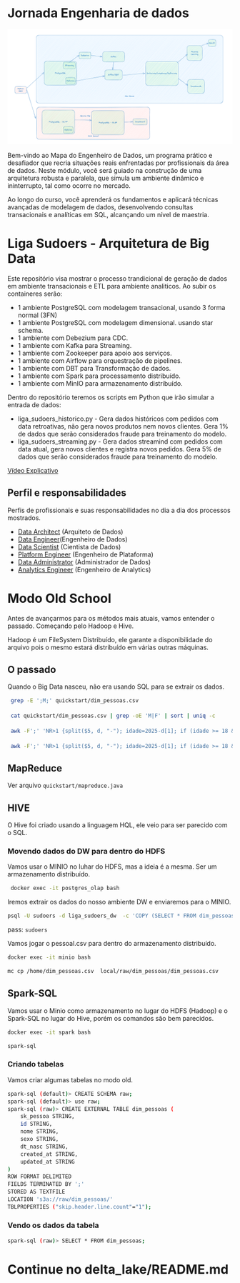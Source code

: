 # Jornada Engenharia de dados
![Desafio Engenheiro de Dados](../Desafio%20-%20Jornada%20Engenharia%20de%20Dados.png "Desafio Engenheiro de Dados")

Bem-vindo ao Mapa do Engenheiro de Dados, um programa prático e desafiador que recria situações reais enfrentadas por profissionais da área de dados. Neste módulo, você será guiado na construção de uma arquitetura robusta e paralela, que simula um ambiente dinâmico e ininterrupto, tal como ocorre no mercado.

Ao longo do curso, você aprenderá os fundamentos e aplicará técnicas avançadas de modelagem de dados, desenvolvendo consultas transacionais e analíticas em SQL, alcançando um nível de maestria.

# Liga Sudoers - Arquitetura de Big Data

Este repositório visa mostrar o processo trandicional de geração de dados em ambiente transacionais e ETL para ambiente analiticos. Ao subir os containeres serão:
  * 1 ambiente PostgreSQL com modelagem transacional, usando 3 forma normal (3FN)
  * 1 ambiente PostgreSQL com modelagem dimensional. usando star schema. 
  * 1 ambiente com Debezium para CDC.
  * 1 ambiente com Kafka para Streaming.
  * 1 ambiente com Zookeeper para apoio aos serviços.
  * 1 ambiente com Airflow para orquestração de pipelines.
  * 1 ambiente com DBT para Transformação de dados.
  * 1 ambiente com Spark para processamento distribuído.
  * 1 ambiente com MinIO para armazenamento distribuído.
  
  
  Dentro do repositório teremos os scripts em Python que irão simular a entrada de dados:
  * liga_sudoers_historico.py - Gera dados históricos com pedidos com data retroativas, não gera novos produtos nem novos clientes. Gera 1% de dados que serão considerados fraude para treinamento do modelo. 
  * liga_sudoers_streaming.py - Gera dados streamind com pedidos com data atual, gera novos clientes e registra novos pedidos. Gera 5% de dados que serão considerados fraude para treinamento do modelo. 

  [Vídeo Explicativo](https://youtu.be/Kc-mmy8eMcA)


## Perfil e responsabilidades

Perfis de profissionais e suas responsabilidades no dia a dia dos processos mostrados. 
  - [Data Architect](../docs/perfis.md#data-architect) (Arquiteto de Dados) 
  - [Data Engineer](../docs/perfis.md#data-engineer)(Engenheiro de Dados)
  - [Data Scientist](../docs/perfis.md#data-scientist) (Cientista de Dados)
  - [Platform Engineer](../docs/perfis.md#plataform-engineer) (Engenheiro de Plataforma)  
  - [Data Administrator](../docs/perfis.md#data-administrator) (Administrador de Dados)
  - [Analytics Engineer](../docs/perfis.md#analytics-engineer) (Engenheiro de Analytics)
 

# Modo Old School
Antes de avançarmos para os métodos mais atuais, vamos entender o passado. Começando pelo Hadoop e Hive. 

Hadoop é um FileSystem Distribuído, ele garante a disponibilidade do arquivo pois o mesmo estará distribuído em várias outras máquinas.

## O passado

Quando o Big Data nasceu, não era usando SQL para se extrair os dados.

```bash
 grep -E ';M;' quickstart/dim_pessoas.csv

 cat quickstart/dim_pessoas.csv | grep -oE 'M|F' | sort | uniq -c

 awk -F';' 'NR>1 {split($5, d, "-"); idade=2025-d[1]; if (idade >= 18 && idade <= 40) print $4}' quickstart/dim_pessoas.csv | sort | uniq -c

 awk -F';' 'NR>1 {split($5, d, "-"); idade=2025-d[1]; if (idade >= 18 && idade <= 40) print $0}' quickstart/dim_pessoas.csv
```

## MapReduce 

Ver arquivo `quickstart/mapreduce.java`

## HIVE

O Hive foi criado usando a linguagem HQL, ele veio para ser parecido com o SQL.


### Movendo dados do DW para dentro do HDFS
Vamos usar o MINIO no luhar do HDFS, mas a ideia é a mesma. Ser um armazenamento distribuído.

```bash
 docker exec -it postgres_olap bash
```

Iremos extrair os dados do nosso ambiente DW e enviaremos para o MINIO.

```bash
psql -U sudoers -d liga_sudoers_dw  -c 'COPY (SELECT * FROM dim_pessoas) TO STDOUT WITH (FORMAT csv, HEADER true, DELIMITER ";");' > /tmp/dim_pessoas.csv
```

pass: `sudoers`


Vamos jogar o pessoal.csv para dentro do armazenamento distribuído.

```bash
docker exec -it minio bash
```

```bash
mc cp /home/dim_pessoas.csv  local/raw/dim_pessoas/dim_pessoas.csv
```


## Spark-SQL
Vamos usar o Minio como armazenamento no lugar do HDFS (Hadoop) e o Spark-SQL no lugar do Hive, porém os comandos são bem parecidos.

```bash
docker exec -it spark bash
```


```bash
spark-sql
```

### Criando tabelas
Vamos criar algumas tabelas no modo old. 
```bash
spark-sql (default)> CREATE SCHEMA raw;
spark-sql (default)> use raw;
spark-sql (raw)> CREATE EXTERNAL TABLE dim_pessoas (
    sk_pessoa STRING,
    id STRING,
    nome STRING, 
    sexo STRING, 
    dt_nasc STRING,
    created_at STRING,
    updated_at STRING
)
ROW FORMAT DELIMITED
FIELDS TERMINATED BY ';'
STORED AS TEXTFILE
LOCATION 's3a://raw/dim_pessoas/'
TBLPROPERTIES ("skip.header.line.count"="1");
```

### Vendo os dados da tabela
```bash
spark-sql (raw)> SELECT * FROM dim_pessoas;
```


# Continue no delta_lake/README.md
